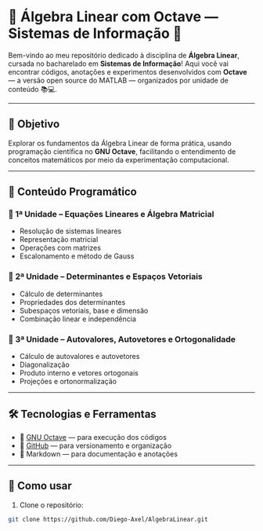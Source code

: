 # 🌟 Álgebra Linear com Octave — Sistemas de Informação 🌟

Bem-vindo ao meu repositório dedicado à disciplina de **Álgebra Linear**, cursada no bacharelado em **Sistemas de Informação**! Aqui você vai encontrar códigos, anotações e experimentos desenvolvidos com **Octave** — a versão open source do MATLAB — organizados por unidade de conteúdo 📚💻.

---

## 🎯 Objetivo

Explorar os fundamentos da Álgebra Linear de forma prática, usando programação científica no **GNU Octave**, facilitando o entendimento de conceitos matemáticos por meio da experimentação computacional.

---

## 🧠 Conteúdo Programático

### 📘 1ª Unidade – Equações Lineares e Álgebra Matricial
- Resolução de sistemas lineares
- Representação matricial
- Operações com matrizes
- Escalonamento e método de Gauss

### 📗 2ª Unidade – Determinantes e Espaços Vetoriais
- Cálculo de determinantes
- Propriedades dos determinantes
- Subespaços vetoriais, base e dimensão
- Combinação linear e independência

### 📕 3ª Unidade – Autovalores, Autovetores e Ortogonalidade
- Cálculo de autovalores e autovetores
- Diagonalização
- Produto interno e vetores ortogonais
- Projeções e ortonormalização

---

## 🛠️ Tecnologias e Ferramentas

- 🧮 [GNU Octave](https://www.gnu.org/software/octave/) — para execução dos códigos
- 📁 [GitHub](https://github.com/) — para versionamento e organização
- 💬 Markdown — para documentação e anotações

---

## 🧪 Como usar

1. Clone o repositório:

```bash
git clone https://github.com/Diego-Axel/AlgebraLinear.git
